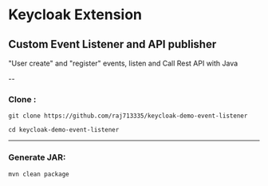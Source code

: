 # Keycloak Extension
## Custom Event Listener and API publisher

"User create" and "register" events, listen and Call Rest API with Java

--

### Clone :
```shell
git clone https://github.com/raj713335/keycloak-demo-event-listener

cd keycloak-demo-event-listener
```

---

### Generate JAR:
```shell
mvn clean package
```
